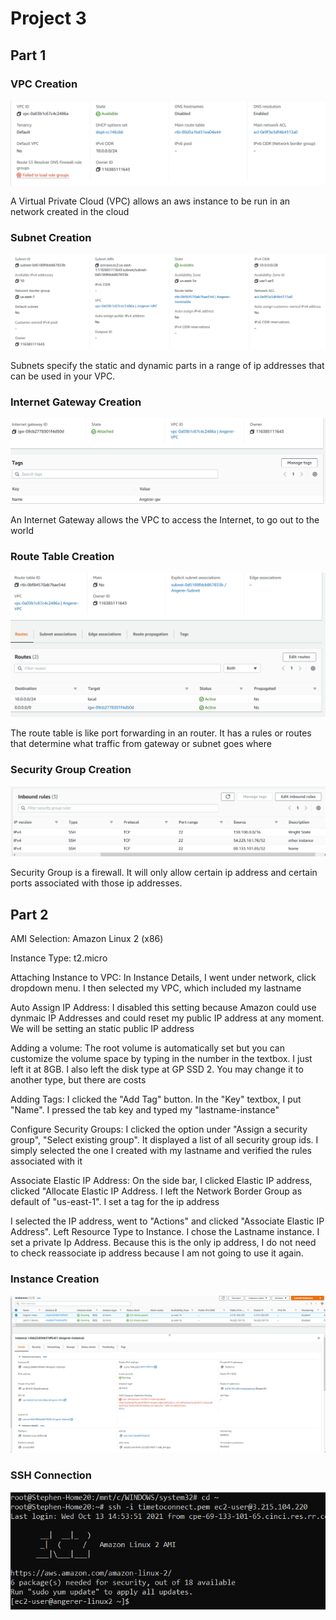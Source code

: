 # Project 3

## Part 1
### VPC Creation

![VPC screenshot](Images/VPC_Creation.PNG)

A Virtual Private Cloud (VPC) allows an aws instance to be run in an network created in the cloud

### Subnet Creation

![Subnet screenshot](Images/Subnet_Creation.PNG)

Subnets specify the static and dynamic parts in a range of ip addresses that can be used in your VPC.

### Internet Gateway Creation

![Internet Gateway screenshot](Images/IG_Creation.PNG)

An Internet Gateway allows the VPC to access the Internet, to go out to the world

### Route Table Creation

![Route Table screenshot](Images/RT_Creation.PNG)

The route table is like port forwarding in an router. It has a rules or routes that determine what traffic from gateway or subnet goes where

### Security Group Creation

![Security Group screenshot](Images/SG_Creation.PNG)

Security Group is a firewall. It will only allow certain ip address and certain ports associated with those ip addresses.

## Part 2

AMI Selection: Amazon Linux 2 (x86)

Instance Type: t2.micro

Attaching Instance to VPC: In Instance Details, I went under network, click dropdown menu. I then selected my VPC, which included my lastname

Auto Assign IP Address: I disabled this setting because Amazon could use dynmaic IP Addresses and could reset my public IP address at any moment. We will be setting an static public IP address

Adding a volume: The root volume is automatically set but you can customize the volume space by typing in the number in the textbox. I just left it at 8GB. I also left the disk type at GP SSD 2. You may change it to another type, but there are costs

Adding Tags: I clicked the "Add Tag" button. In the "Key" textbox, I put "Name". I pressed the tab key and typed my "lastname-instance"

Configure Security Groups: I clicked the option under "Assign a security group", "Select existing group". It displayed a list of all security group ids. I simply selected the one I created with my lastname and verified the rules associated with it

Associate Elastic IP Address: On the side bar, I clicked Elastic IP address, clicked "Allocate Elastic IP Address. I left the Network Border Group as default of "us-east-1". I set a tag for the ip address

I selected the IP address, went to "Actions" and clicked "Associate Elastic IP Address". Left Resource Type to Instance. I chose the Lastname instance. I set a private Ip Address. Because this is the only ip address, I do not need to check reassociate ip address because I am not going to use it again.

### Instance Creation

![Instance Creation screenshot](Images/Instance_Creation.PNG)

### SSH Connection

![Route Table screenshot](Images/SSH_Connection.PNG)